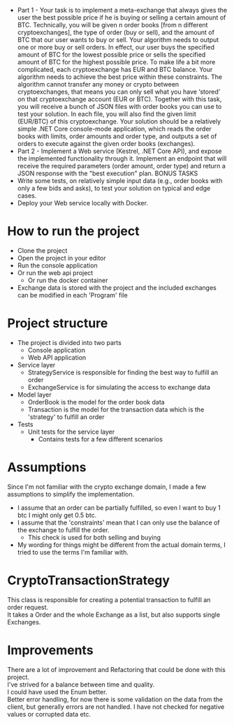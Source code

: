 - Part 1 -
  Your task is to implement a meta-exchange that always gives the user the best possible price if he is
  buying or selling a certain amount of BTC. Technically, you will be given n order books [from n different
  cryptoexchanges], the type of order (buy or sell), and the amount of BTC that our user wants to buy or
  sell. Your algorithm needs to output one or more buy or sell orders.
  In effect, our user buys the specified amount of BTC for the lowest possible price or sells the specified
  amount of BTC for the highest possible price.
  To make life a bit more complicated, each cryptoexchange has EUR and BTC balance. Your algorithm
  needs to achieve the best price within these constraints. The algorithm cannot transfer any money or
  crypto between cryptoexchanges, that means you can only sell what you have ‘stored’ on that
  cryptoexchange account (EUR or BTC).
  Together with this task, you will receive a bunch of JSON files with order books you can use to test your
  solution. In each file, you will also find the given limit (EUR/BTC) of this cryptoexchange.
  Your solution should be a relatively simple .NET Core console-mode application, which reads the order
  books with limits, order amounts and order type, and outputs a set of orders to execute against the given
  order books (exchanges).
- Part 2 -
  Implement a Web service (Kestrel, .NET Core API), and expose the implemented functionality through it.
  Implement an endpoint that will receive the required parameters (order amount, order type) and return
  a JSON response with the "best execution" plan.
  BONUS TASKS
- Write some tests, on relatively simple input data (e.g., order books with only a few bids and asks), to
  test your solution on typical and edge cases.
- Deploy your Web service locally with Docker.

# How to run the project

- Clone the project
- Open the project in your editor
- Run the console application
- Or run the web api project
    - Or run the docker container
- Exchange data is stored with the project and the included exchanges can be modified in each 'Program' file

# Project structure

- The project is divided into two parts
    - Console application
    - Web API application
- Service layer
    - StrategyService is responsible for finding the best way to fulfill an order
    - ExchangeService is for simulating the access to exchange data
- Model layer
    - OrderBook is the model for the order book data
    - Transaction is the model for the transaction data which is the 'strategy' to fulfill an order
- Tests
    - Unit tests for the service layer
        - Contains tests for a few different scenarios

# Assumptions

Since I'm not familiar with the crypto exchange domain, I made a few assumptions to simplify the implementation.

- I assume that an order can be partially fulfilled, so even I want to buy 1 btc I might only get 0.5 btc.
- I assume that the 'constraints' mean that I can only use the balance of the exchange to fulfill the order.
    - This check is used for both selling and buying
- My wording for things might be different from the actual domain terms, I tried to use the terms I'm familiar with.

# CryptoTransactionStrategy

This class is responsible for creating a potential transaction to fulfill an order request.  
It takes a Order and the whole Exchange as a list, but also supports single Exchanges.

# Improvements

There are a lot of improvement and Refactoring that could be done with this project.  
I've strived for a balance between time and quality.  
I could have used the Enum better.  
Better error handling, for now there is some validation on the data from the client, but generally errors are not handled. I have not checked for negative values or corrupted data etc.
